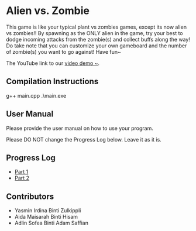 # Alien vs. Zombie

This game is like your typical plant vs zombies games, except its now alien vs zombies!! By spawning as the ONLY alien in the game, try your best to dodge incoming attacks from the zombie(s) and collect buffs along the way! Do take note that you can customize your own gameboard and the number of zombie(s) you want to go against! Have fun~

The YouTube link to our [video demo ~](https://youtube.com).

## Compilation Instructions

g++ main.cpp 
.\main.exe

## User Manual

Please provide the user manual on how to use your program.

Please DO NOT change the Progress Log below. Leave it as it is.

## Progress Log

- [Part 1](PART1.md)
- [Part 2](PART2.md)

## Contributors

- Yasmin Irdina Binti Zulkippli
- Aida Maisarah Binti Hisam
- Adlin Sofea Binti Adam Saffian
